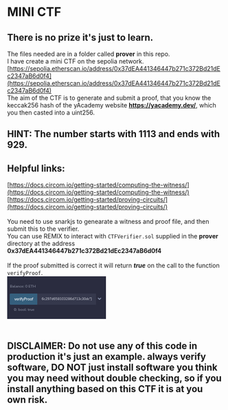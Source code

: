 # MINI CTF
## There is no prize it's just to learn.
The files needed are in a folder called **prover** in this repo.<br>
I have create a mini CTF on the sepolia network.<br>
[https://sepolia.etherscan.io/address/0x37dEA441346447b271c372Bd21dEc2347aB6d0f4](https://sepolia.etherscan.io/address/0x37dEA441346447b271c372Bd21dEc2347aB6d0f4)<br>
The aim of the CTF is to generate and submit a proof, that you know the keccak256 hash of the yAcademy website **https://yacademy.dev/**, which you then casted into a uint256.<br>
## HINT: The number starts with 1113 and ends with 929.
## Helpful links:
[https://docs.circom.io/getting-started/computing-the-witness/](https://docs.circom.io/getting-started/computing-the-witness/)<br>
[https://docs.circom.io/getting-started/proving-circuits/](https://docs.circom.io/getting-started/proving-circuits/)<br><br>
You need to use snarkjs to genearate a witness and proof file, and then submit this to the verifier.<br>
You can use REMIX to interact with `CTFVerifier.sol` supplied in the **prover** directory at the address **0x37dEA441346447b271c372Bd21dEc2347aB6d0f4**<br><br>
If the proof submitted is correct it will return ***true*** on the call to the function `verifyProof`.<br>
![It Worked](itworked.png)<br><br>
## DISCLAIMER: Do not use any of this code in production it's just an example. always verify software, DO NOT just install software you think you may need without double checking, so if you install anything based on this CTF it is at you own risk.
